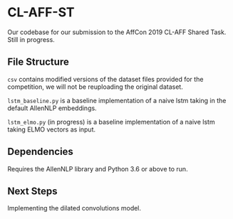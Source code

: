 # CL-AFF-ST
Our codebase for our submission to the AffCon 2019 CL-AFF Shared Task. Still in progress.

## File Structure
`csv` contains modified versions of the dataset files provided for the competition, we will not be reuploading the original dataset.

`lstm_baseline.py` is a baseline implementation of a naive lstm taking in the default AllenNLP embeddings.

`lstm_elmo.py` (in progress) is a baseline implementation of a naive lstm taking ELMO vectors as input.

## Dependencies
Requires the AllenNLP library and Python 3.6 or above to run.

## Next Steps
Implementing the dilated convolutions model.
